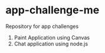 # app-challenge-me
Repository for app challenges

1. Paint Application using Canvas
2. Chat application using node.js
